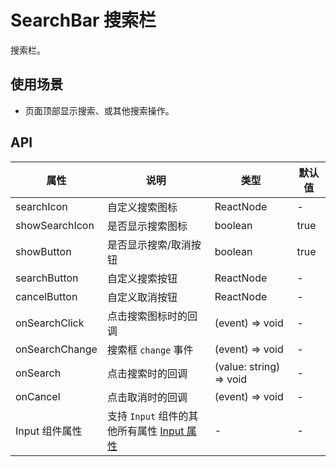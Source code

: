 # SearchBar 搜索栏
搜索栏。

## 使用场景
- 页面顶部显示搜索、或其他搜索操作。

## API
属性 | 说明 | 类型 | 默认值
---|---|---|---
searchIcon | 自定义搜索图标 | ReactNode | -
showSearchIcon | 是否显示搜索图标 | boolean | true
showButton | 是否显示搜索/取消按钮 | boolean | true
searchButton | 自定义搜索按钮 | ReactNode | -
cancelButton | 自定义取消按钮 | ReactNode | -
onSearchClick | 点击搜索图标时的回调 | (event) => void | -
onSearchChange | 搜索框 `change` 事件 | (event) => void | -
onSearch | 点击搜索时的回调 | (value: string) => void | -
onCancel | 点击取消时的回调 | (event) => void | -
Input 组件属性 | 支持 `Input` 组件的其他所有属性 [Input 属性](https://github.com/YutLee/cd-design-mobile/blob/main/src/input/README.md) | - | -
